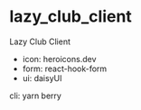 # lazy_club_client
Lazy Club Client


- icon: heroicons.dev
- form: react-hook-form
- ui: daisyUI


cli: yarn berry